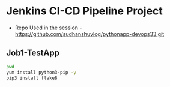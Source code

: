 # Jenkins CI-CD Pipeline Project

* Repo Used in the session - https://github.com/sudhanshuvlog/pythonapp-devops33.git

## Job1-TestApp

```bash
pwd
yum install python3-pip -y
pip3 install flake8
```